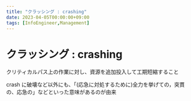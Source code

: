 ```yaml
---
title: "クラッシング : crashing"
date: 2023-04-05T00:00:00+09:00
tags: [InfoEngineer,Management]
---
```

# クラッシング : crashing

クリティカルパス上の作業に対し、資源を追加投入して工期短縮すること

crash に破壊など以外にも、「(応急に対処するために)全力を挙げての，突貫の、応急の」などといった意味があるのが由来
